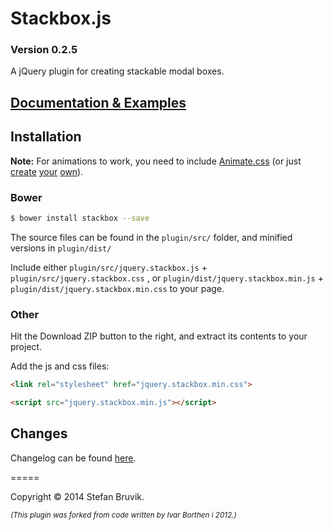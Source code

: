 Stackbox.js 
============

### Version 0.2.5

A jQuery plugin for creating stackable modal boxes.

## [Documentation & Examples](http://stefan.codes/stackbox/ "Stackbox Documentation")

## Installation

**Note:** For animations to work, you need to include [Animate.css](https://github.com/daneden/animate.css "Animate.css") (or just [create](http://cssanimate.com/ "CSS3 Keyframe Animation Generator") [your](http://www.css3maker.com/css3-animation.html "CSS Animation | CSS 3.0 Maker") [own](http://css-tricks.com/snippets/css/keyframe-animation-syntax/ "Keyframe Animation Syntax | CSS Tricks")).

### Bower

``` bash
$ bower install stackbox --save
```

The source files can be found in the `plugin/src/` folder, and minified versions in `plugin/dist/`

Include either `plugin/src/jquery.stackbox.js` + `plugin/src/jquery.stackbox.css` , or `plugin/dist/jquery.stackbox.min.js` + `plugin/dist/jquery.stackbox.min.css` to your page.

### Other

Hit the Download ZIP button to the right, and extract its contents to your project.

Add the js and css files:

``` html
<link rel="stylesheet" href="jquery.stackbox.min.css">

<script src="jquery.stackbox.min.js"></script>
```

## Changes

Changelog can be found [here](https://github.com/stebru/stackbox/blob/master/CHANGELOG.md "Stackbox Changelog").


=====

Copyright © 2014 Stefan Bruvik.

*<sub>(This plugin was forked from code written by Ivar Borthen i 2012.)</sub>*

